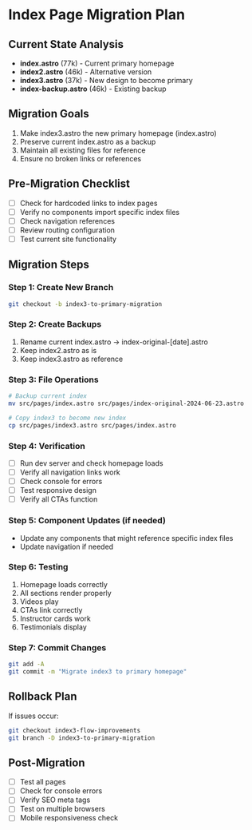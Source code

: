 # Index Page Migration Plan

## Current State Analysis
- **index.astro** (77k) - Current primary homepage
- **index2.astro** (46k) - Alternative version
- **index3.astro** (37k) - New design to become primary
- **index-backup.astro** (46k) - Existing backup

## Migration Goals
1. Make index3.astro the new primary homepage (index.astro)
2. Preserve current index.astro as a backup
3. Maintain all existing files for reference
4. Ensure no broken links or references

## Pre-Migration Checklist
- [ ] Check for hardcoded links to index pages
- [ ] Verify no components import specific index files
- [ ] Check navigation references
- [ ] Review routing configuration
- [ ] Test current site functionality

## Migration Steps

### Step 1: Create New Branch
```bash
git checkout -b index3-to-primary-migration
```

### Step 2: Create Backups
1. Rename current index.astro → index-original-[date].astro
2. Keep index2.astro as is
3. Keep index3.astro as reference

### Step 3: File Operations
```bash
# Backup current index
mv src/pages/index.astro src/pages/index-original-2024-06-23.astro

# Copy index3 to become new index
cp src/pages/index3.astro src/pages/index.astro
```

### Step 4: Verification
- [ ] Run dev server and check homepage loads
- [ ] Verify all navigation links work
- [ ] Check console for errors
- [ ] Test responsive design
- [ ] Verify all CTAs function

### Step 5: Component Updates (if needed)
- Update any components that might reference specific index files
- Update navigation if needed

### Step 6: Testing
1. Homepage loads correctly
2. All sections render properly
3. Videos play
4. CTAs link correctly
5. Instructor cards work
6. Testimonials display

### Step 7: Commit Changes
```bash
git add -A
git commit -m "Migrate index3 to primary homepage"
```

## Rollback Plan
If issues occur:
```bash
git checkout index3-flow-improvements
git branch -D index3-to-primary-migration
```

## Post-Migration
- [ ] Test all pages
- [ ] Check for console errors
- [ ] Verify SEO meta tags
- [ ] Test on multiple browsers
- [ ] Mobile responsiveness check